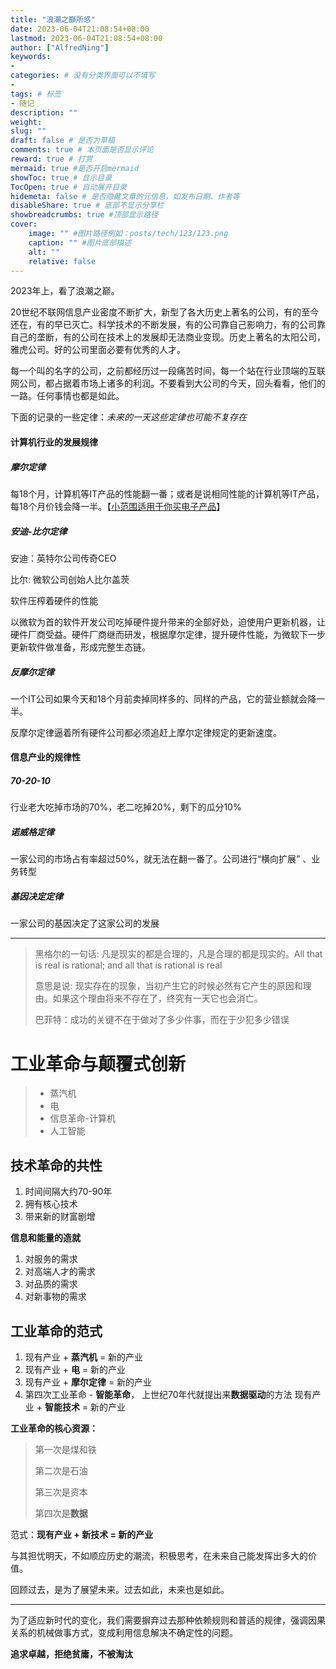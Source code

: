 ```yaml
---
title: "浪潮之巔所感"
date: 2023-06-04T21:08:54+08:00
lastmod: 2023-06-04T21:08:54+08:00
author: ["AlfredNing"]
keywords: 
- 
categories: # 没有分类界面可以不填写
- 
tags: # 标签
- 随记
description: ""
weight:
slug: ""
draft: false # 是否为草稿
comments: true # 本页面是否显示评论
reward: true # 打赏
mermaid: true #是否开启mermaid
showToc: true # 显示目录
TocOpen: true # 自动展开目录
hidemeta: false # 是否隐藏文章的元信息，如发布日期、作者等
disableShare: true # 底部不显示分享栏
showbreadcrumbs: true #顶部显示路径
cover:
    image: "" #图片路径例如：posts/tech/123/123.png
    caption: "" #图片底部描述
    alt: ""
    relative: false
---
```


2023年上，看了浪潮之巅。

20世纪不联网信息产业密度不断扩大，新型了各大历史上著名的公司，有的至今还在，有的早已灭亡。科学技术的不断发展，有的公司靠自己影响力，有的公司靠自己的垄断，有的公司在技术上的发展却无法商业变现。历史上著名的太阳公司，雅虎公司。好的公司里面必要有优秀的人才。

每一个叫的名字的公司，之前都经历过一段痛苦时间，每一个站在行业顶端的互联网公司，都占据着市场上诸多的利润。不要看到大公司的今天，回头看看，他们的一路。任何事情也都是如此。

下面的记录的一些定律：*未来的一天这些定律也可能不复存在*

#### 计算机行业的发展规律

##### 摩尔定律

每18个月，计算机等IT产品的性能翻一番；或者是说相同性能的计算机等IT产品，每18个月价钱会降一半。【<u>小范围适用于你买电子产品</u>】

##### 安迪-比尔定律

安迪：英特尔公司传奇CEO

比尔: 微软公司创始人比尔盖茨

软件压榨着硬件的性能

以微软为首的软件开发公司吃掉硬件提升带来的全部好处，迫使用户更新机器，让硬件厂商受益。硬件厂商继而研发，根据摩尔定律，提升硬件性能，为微软下一步更新软件做准备，形成完整生态链。

##### 反摩尔定律

一个IT公司如果今天和18个月前卖掉同样多的、同样的产品，它的营业额就会降一半。

反摩尔定律逼着所有硬件公司都必须追赶上摩尔定律规定的更新速度。

#### 信息产业的规律性

##### 70-20-10

行业老大吃掉市场的70%，老二吃掉20%，剩下的瓜分10%

##### 诺威格定律

一家公司的市场占有率超过50%，就无法在翻一番了。公司进行“横向扩展” 、业务转型

##### 基因决定定律

一家公司的基因决定了这家公司的发展

---

> 黑格尔的一句话: 凡是现实的都是合理的，凡是合理的都是现实的。All that is real is rational; and all that is rational is real
>
>  意思是说: 现实存在的现象，当初产生它的时候必然有它产生的原因和理由。如果这个理由将来不存在了，终究有一天它也会消亡。
>
> 巴菲特：成功的关键不在于做对了多少件事，而在于少犯多少错误



# 工业革命与颠覆式创新

> - 蒸汽机
> - 电
> - 信息革命-计算机
> - 人工智能

## 技术革命的共性

1. 时间间隔大约70-90年
2. 拥有核心技术
3. 带来新的财富剧增

**信息和能量的造就**

1. 对服务的需求
2. 对高端人才的需求
3. 对品质的需求
4. 对新事物的需求

## 工业革命的范式

1. 现有产业 + **蒸汽机** = 新的产业
2. 现有产业 + **电** = 新的产业
3. 现有产业 + **摩尔定律** = 新的产业
4. 第四次工业革命 - **智能革命**， 上世纪70年代就提出来**数据驱动**的方法
   现有产业 + **智能技术** = 新的产业

**工业革命的核心资源：**

> 第一次是煤和铁
>
> 第二次是石油
>
> 第三次是资本
>
> 第四次是**数据**

范式：**现有产业 + 新技术 = 新的产业**

与其担忧明天，不如顺应历史的潮流，积极思考，在未来自己能发挥出多大的价值。

回顾过去，是为了展望未来。过去如此，未来也是如此。

---

为了适应新时代的变化，我们需要摒弃过去那种依赖规则和普适的规律，强调因果关系的机械做事方式，变成利用信息解决不确定性的问题。

**追求卓越，拒绝贫庸，不被淘汰**
